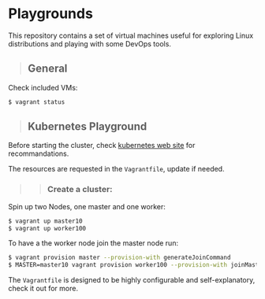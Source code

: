 # Playgrounds
This repository contains a set of virtual machines useful for exploring Linux distributions and playing with some DevOps tools.
> ## General
Check included VMs:
```bash
$ vagrant status
```
> ## Kubernetes Playground

Before starting the cluster, check [kubernetes web site](https://kubernetes.io/docs/setup/production-environment/tools/kubeadm/install-kubeadm/#before-you-begin) for recommandations.

The resources are requested in the `Vagrantfile`, update if needed.
>> ### Create a cluster:
Spin up two Nodes, one master and one worker:
```bash
$ vagrant up master10
$ vagrant up worker100
```
To have a the worker node join the master node run:
```bash
$ vagrant provision master --provision-with generateJoinCommand
$ MASTER=master10 vagrant provision worker100 --provision-with joinMasterNode
```
The `Vagrantfile` is designed to be highly configurable and self-explanatory, check it out for more.